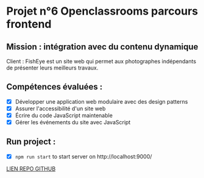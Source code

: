 # Projet n°6 Openclassrooms parcours frontend

## Mission : intégration avec du contenu dynamique

Client : FishEye est un site web qui permet aux photographes indépendants de présenter leurs meilleurs travaux.

## Compétences évaluées :

- [x] Développer une application web modulaire avec des design patterns
- [x] Assurer l'accessibilité d'un site web
- [x] Écrire du code JavaScript maintenable
- [x] Gérer les événements du site avec JavaScript

## Run project :

- [x] `npm run start` to start server on http://localhost:9000/

[LIEN REPO GITHUB](https://github.com/git504/Git504_01102021_FishEye)
